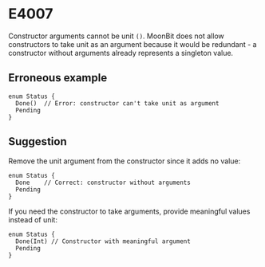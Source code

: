 # E4007

Constructor arguments cannot be unit `()`. MoonBit does not allow constructors to take unit as an argument because it would be redundant - a constructor without arguments already represents a singleton value.

## Erroneous example

```moonbit
enum Status {
  Done()  // Error: constructor can't take unit as argument
  Pending
}
```

## Suggestion

Remove the unit argument from the constructor since it adds no value:

```moonbit
enum Status {
  Done    // Correct: constructor without arguments
  Pending
}
```

If you need the constructor to take arguments, provide meaningful values instead of unit:

```moonbit
enum Status {
  Done(Int) // Constructor with meaningful argument
  Pending
}
```
